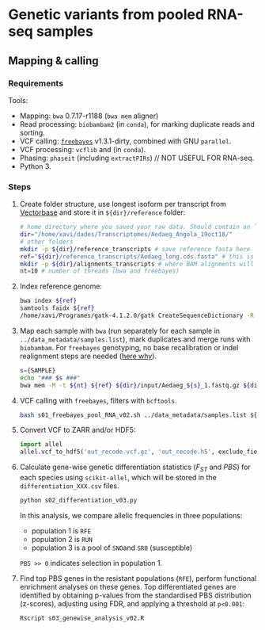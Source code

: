 # Genetic variants from pooled RNA-seq samples

## Mapping & calling

### Requirements

Tools:

* Mapping: `bwa` 0.7.17-r1188 (`bwa mem` aligner)
* Read processing: `biobambam2` (in `conda`), for marking duplicate reads and sorting.
* VCF calling: [`freebayes`](https://github.com/ekg/freebayes) v1.3.1-dirty, combined with GNU `parallel`.
* VCF processing: `vcflib` and (in `conda`).
* Phasing: `phaseit` (including `extractPIRs`) // NOT USEFUL FOR RNA-seq.
* Python 3.

### Steps

1. Create folder structure, use longest isoform per transcript from [Vectorbase](https://www.vectorbase.org/downloads?field_organism_taxonomy_tid%5B%5D=367&field_download_file_format_tid=All&field_status_value=Current) and store it in `${dir}/reference` folder:

   ```bash
   # home directory where you saved your raw data. Should contain an `input` folder with raw reads (fastq)
   dir="/home/xavi/dades/Transcriptomes/Aedaeg_Angola_19oct18/"
   # other folders
   mkdir -p ${dir}/reference_transcripts # save reference fasta here
   ref="${dir}/reference_transcripts/Aedaeg_long.cds.fasta" # this is the reference
   mkdir -p ${dir}/alignments_transcripts # where BAM alignments will go
   nt=10 # number of threads (bwa and freebayes)
   ```

2. Index reference genome:

   ```bash
   bwa index ${ref}
   samtools faidx ${ref}
   /home/xavi/Programes/gatk-4.1.2.0/gatk CreateSequenceDictionary -R ${ref} -O ${ref%%.fa}.dict
   ```

3. Map each sample with `bwa` (run separately for each sample in `../data_metadata/samples.list`), mark duplicates and merge runs with `biobambam`. For `freebayes` genotyping, no base recalibration or indel realignment steps are needed ([here why](https://github.com/ekg/freebayes#calling-variants-from-fastq-to-vcf)).

   ```bash
   s={SAMPLE}
   echo "### $s ###"
   bwa mem -M -t ${nt} ${ref} ${dir}/input/Aedaeg_${s}_1.fastq.gz ${dir}/input/Aedaeg_${s}_2.fastq.gz -R "@RG\tID:${s}\tSM:${s}\tPU:nye\tPL:nye\tLB:${s}" | bamsormadup inputformat=sam threads=${nt} tmpfile=${dir}/alignments_transcripts/tmp_$(date +%s) SO=coordinate > ${dir}/alignments_transcripts/${s}.tmp1.bam && mv ${dir}/alignments_transcripts/${s}.tmp1.bam ${dir}/alignments_transcripts/${s}.bam && rm ${dir}/alignments_transcripts/tmp_*

   ```

4. VCF calling with `freebayes`, filters with `bcftools`.

   ```bash
   bash s01_freebayes_pool_RNA_v02.sh ../data_metadata/samples.list ${nt}
   ```

5. Convert VCF to ZARR and/or HDF5:

   ```python
   import allel
   allel.vcf_to_hdf5('out_recode.vcf.gz', 'out_recode.h5', exclude_fields=['variants/numalt'], overwrite=True)
   ```

6. Calculate gene-wise genetic differentiation statistics ($F_{ST}$ and $PBS$) for each species using `scikit-allel`, which will be stored in the `differentiation_XXX.csv` files.

   ```bash
   python s02_differentiation_v03.py
   ```

   In this analysis, we compare allelic frequencies in three populations:

   * population 1 is `RFE`
   * population 2 is `RUN`
   * population 3 is a pool of `SNO`and `SRO` (susceptible)

   `PBS >> 0` indicates selection in population 1.

7. Find top PBS genes in the resistant populations (`RFE`), perform functional enrichment analyses on these genes. Top differentiated genes are identified by obtaining p-values from the standardised PBS distribution (z-scores), adjusting using FDR, and applying a threshold at `p<0.001`:

   ```bash
   Rscript s03_genewise_analysis_v02.R
   ```
